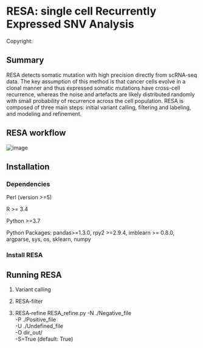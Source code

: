 # RESA: single cell Recurrently Expressed SNV Analysis
Copyright:

## Summary
RESA detects somatic mutation with high precision directly from scRNA-seq data. The key assumption of this method is that cancer cells evolve in a clonal manner and thus expressed somatic mutations have cross-cell recurrence, whereas the noise and artefacts are likely distributed randomly with small probability of recurrence across the cell population. RESA is composed of three main steps: initial variant calling, filtering and labeling, and modeling and refinement.


## RESA workflow
![image](https://user-images.githubusercontent.com/8051136/136513663-8e0f5a8f-29d2-44d2-a7a4-5bed334c3124.png)


## Installation
### Dependencies
Perl (version >=5)

R >= 3.4

Python >=3.7

Python Packages:
pandas>=1.3.0, rpy2 >=2.9.4, imblearn >= 0.8.0, argparse, sys, os, sklearn, numpy

### Install RESA

## Running RESA
1. Variant calling


2. RESA-filter


3. RESA-refine
RESA_refine.py 
-N ./Negative_file \
-P ./Positive_file \
-U ./Undefined_file \
-O dir_out/ \
-S=True (default: True)

